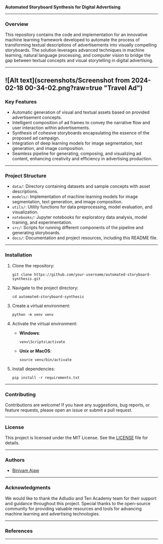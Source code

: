 **Automated Storyboard Synthesis for Digital Advertising**

---

### Overview

This repository contains the code and implementation for an innovative machine learning framework developed to automate the process of transforming textual descriptions of advertisements into visually compelling storyboards. The solution leverages advanced techniques in machine learning, natural language processing, and computer vision to bridge the gap between textual concepts and visual storytelling in digital advertising.

---
![Alt text](screenshots/Screenshot from 2024-02-18 00-34-02.png?raw=true "Travel Ad")
---

### Key Features

- Automatic generation of visual and textual assets based on provided advertisement concepts.
- Intelligent composition of ad frames to convey the narrative flow and user interaction within advertisements.
- Synthesis of cohesive storyboards encapsulating the essence of the proposed ad campaign.
- Integration of deep learning models for image segmentation, text generation, and image composition.
- Seamless pipeline for generating, composing, and visualizing ad content, enhancing creativity and efficiency in advertising production.

---

### Project Structure

- `data/`: Directory containing datasets and sample concepts with asset descriptions.
- `models/`: Implementation of machine learning models for image segmentation, text generation, and image composition.
- `utils/`: Utility functions for data preprocessing, model evaluation, and visualization.
- `notebooks/`: Jupyter notebooks for exploratory data analysis, model training, and experimentation.
- `src/`: Scripts for running different components of the pipeline and generating storyboards.
- `docs/`: Documentation and project resources, including this README file.

---

### Installation

1. Clone the repository:

   ```
   git clone https://github.com/your-username/automated-storyboard-synthesis.git
   ```

2. Navigate to the project directory:

   ```
   cd automated-storyboard-synthesis
   ```

3. Create a virtual environment:

   ```
   python -m venv venv
   ```

4. Activate the virtual environment:

   - **Windows**:

     ```
     venv\Scripts\activate
     ```

   - **Unix or MacOS**:

     ```
     source venv/bin/activate
     ```

5. Install dependencies:

   ```
   pip install -r requirements.txt
   ```

---

### Contributing

Contributions are welcome! If you have any suggestions, bug reports, or feature requests, please open an issue or submit a pull request.

---

### License

This project is licensed under the MIT License. See the [LICENSE](LICENSE) file for details.

---

### Authors

- [Biniyam Ajaw](https://github.com/biniyam69)

---

### Acknowledgments

We would like to thank the Adludio and Ten Academy team for their support and guidance throughout this project. Special thanks to the open-source community for providing valuable resources and tools for advancing machine learning and advertising technologies.

---

### References

--- 
